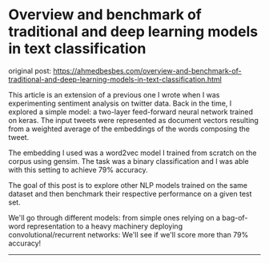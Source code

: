 # Overview and benchmark of traditional and deep learning models in text classification

original post: https://ahmedbesbes.com/overview-and-benchmark-of-traditional-and-deep-learning-models-in-text-classification.html

This article is an extension of a previous one I wrote when I was experimenting sentiment analysis on twitter data. Back in the time, I explored a simple model: a two-layer feed-forward neural network trained on keras. The input tweets were represented as document vectors resulting from a weighted average of the embeddings of the words composing the tweet.

The embedding I used was a word2vec model I trained from scratch on the corpus using gensim. The task was a binary classification and I was able with this setting to achieve 79% accuracy.

The goal of this post is to explore other NLP models trained on the same dataset and then benchmark their respective performance on a given test set.

We'll go through different models: from simple ones relying on a bag-of-word representation to a heavy machinery deploying convolutional/recurrent networks: We'll see if we'll score more than 79% accuracy!


----------

